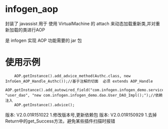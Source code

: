 # infogen_aop

封装了 javassist 用于 使用 VirtualMachine 的 attach 来动态加载重新类,并对重新加载的类进行AOP

是 infogen 实现 AOP 功能需要的 jar 包

# 使用示例

		AOP.getInstance().add_advice_method(Authc.class, new InfoGen_AOP_Handle_Authc());//基于注解的切面  必须 extends AOP_Handle
		AOP.getInstance().add_autowired_field("com.infogen.infogen_demo.service.Signup", "user_dao", "new com.infogen.infogen_demo.dao.User_DAO_Impl();");//依赖注入
		AOP.getInstance().advice();


版本:  V2.0.01R151022
		1.修改版本号,更新依赖包
版本:  V2.0.01R150929
		1.去掉Return中的get_Success方法，避免某些插件扫描时报错